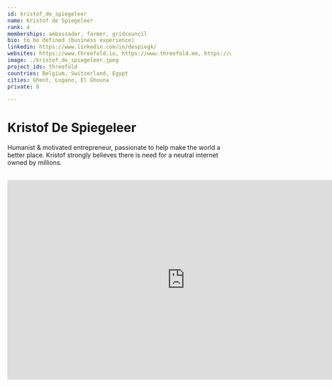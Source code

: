 ```yaml
---
id: kristof_de_spiegeleer
name: Kristof de Spiegeleer
rank: 4
memberships: ambassador, farmer, gridcouncil
bio: to be defined (business experience)
linkedin: https://www.linkedin.com/in/despiegk/
websites: https://www.threefold.io, https://www.threefold.me, https://www.incubaid.com/
image: ./kristof_de_spiegeleer.jpeg
project_ids: threefold
countries: Belgium, Switzerland, Egypt
cities: Ghent, Lugano, El Ghouna
private: 0

---
```



# Kristof De Spiegeleer

Humanist & motivated entrepreneur, passionate to help make the world a better place. Kristof strongly believes there is need for a neutral internet owned by millions.

<BR>

<iframe src="https://player.vimeo.com/video/" width="800" height="450" frameborder="0" allow="autoplay; fullscreen" allowfullscreen></iframe>

<BR>
